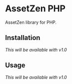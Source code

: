 AssetZen PHP
============

AssetZen library for PHP.


Installation
------------

_This will be available with v1.0_


Usage
-----

_This will be available with v1.0_
